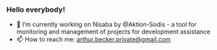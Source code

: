 ### Hello everybody!

- 🔭 I’m currently working on Nisaba by @Aktion-Sodis - a tool for monitoring and management of 
projects for development assistance 
- 📫 How to reach me: arthur.becker.private@gmail.com

<!--
**arthur-becker/arthur-becker** is a ✨ _special_ ✨ repository because its `README.md` (this file) appears on your GitHub profile.

Here are some ideas to get you started:

- 🔭 I’m currently working on ...
- 🌱 I’m currently learning ...
- 👯 I’m looking to collaborate on ...
- 🤔 I’m looking for help with ...
- 💬 Ask me about ...
- 📫 How to reach me: ...
- 😄 Pronouns: ...
- ⚡ Fun fact: ...
-->

